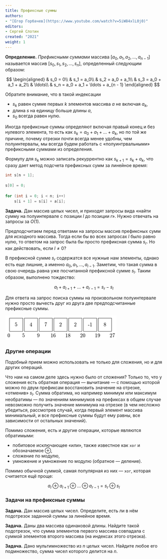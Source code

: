 ```yaml
---
title: Префиксные суммы
authors:
- "[Егор Горбачев](https://www.youtube.com/watch?v=5iW84xlL0j0)"
editors:
- Сергей Слотин
created: "2021"
weight: 1
---
```


**Определение.** *Префиксными суммами* массива $[a_0, a_1, a_2, \ldots, a_{n - 1}]$ называется массив $[s_0, s_1, s_2, \ldots, s_n]$, определенный следующим образом:

$$
\begin{aligned}
&    s_0 = 0\\
&    s_1 = a_0\\
&    s_2 = a_0 + a_1\\
&    s_3 = a_0 + a_1 + a_2\\
&    \ldots\\
&    s_n = a_0 + a_1 + \ldots + a_{n - 1}
\end{aligned}
$$

Обратите внимание, что в такой индексации

- $s_k$ равен сумме первых $k$ элементов массива $a$ не включая $a_k$,
- длина $s$ на единицу больше длины $a$,
- $s_0$ всегда равен нулю.

Иногда префиксные суммы определяют включая правый конец и без нулевого элемента, то есть как $s_k = a_0 + a_1 + \ldots + a_k$, но по той же причине, почему отрезки почти всегда менее удобны, чем полуинтервалы, мы всегда будем работать с «полуинтрвальными» префиксными суммами из определения.

Формулу для $s_k$ можно записать рекуррентно как $s_{k+1} = s_k + a_k$, что сразу дает метод подсчета префиксных сумм за линейное время:

```cpp
int s[n + 1];

s[0] = 0;

for (int i = 0; i < n; i++)
    s[i + 1] = s[i] + a[i];
```

**Задача.** Дан массив целых чисел, и приходят запросы вида «найти сумму на полуинтервале с позиции $l$ до позиции $r$». Нужно отвечать на запросы за $O(1)$.

Предподсчитаем перед ответами на запросы массив префиксных сумм для исходного массива. Тогда если бы во всех запросах $l$ было равно нулю, то ответом на запрос была бы просто префиксная сумма $s_r$. Но как действовать, если $l \neq 0$?

В префиксной сумме $s_r$ содержатся все нужные нам элементы, однако есть еще лишние, а именно $a_0, a_1, \ldots, a_{l - 1}$. Заметим, что такая сумма в свою очередь равна уже посчитанной префиксной сумме $s_l$. Таким образом, выполнено тождество:

$$
a_{l} + a_{l + 1} + \ldots + a_{r - 1} = s_{r} - s_{l}
$$

Для ответа на запрос поиска суммы на произвольном полуинтервале нужно просто вычесть друг из друга две предподсчитанные префиксные суммы.

<!--
\foreach \n [count=\x] in {5, 4, 7, 2, 2, -1, 8}
  \node[rectangle, minimum size=9mm, draw] at (\x, 0) {\n};

\foreach \s [count=\x] in {0, 5, 9, 16, 18, 20, 19, 27}
  \node[below] at (\x-.5, -.5) {\s};
-->

![](/api/algorithm/img/prefix-sum.png)

### Другие операции

Подобный прием можно использовать не только для сложения, но и для других операций.

Что нам на самом деле здесь нужно было от сложения? Только то, что у сложения есть обратная операция — вычитание — с помощью которой можно по двум префиксам восстановить значение на отрезке, «отменив» $s_l$. Сумма обратима, но например минимум или максимум необратимы — по значениям минимумов на префиксах в общем случае невозможно получить значение минимума на отрезке (в чем несложно убедиться, рассмотрев случай, когда первый элемент массива минимальный, и все префиксные суммы будут ему равны, все зависимости от остальных значений).

Помимо сложения, есть и другие операции, которые являются обратимыми:

- побитовое исключающее «или», также известное как `xor` и обозначаемое $\oplus$,
- сложение по модулю,
- умножение и умножение по модулю (обратное — деление).

Помимо обычной суммой, самая популярная из них — `xor`, которая считается ещё проще:

$$
a_l \oplus a_{l + 1} \oplus \ldots \oplus a_{r - 1} = s_r \oplus s_l
$$

### Задачи на префиксные суммы

**Задача.** Дан массив целых чисел. Определите, есть ли в нём подотрезок заданной суммы за линейное время.

**Задача.** Даны два массива одинаковой длины. Найдите такой подотрезок, что сумма элементов первого массива совпадала с суммой элементов второго массива (на индексах этого отрезка).

**Задача.** Дано  мультимножество из $n$ целых чисел. Найдите любое его подмножество, сумма чисел которого делится на $n$.

<!--

## Разностный массив

Определим разностный массив как массив $d$, обратный для массива префиксных сумм $s$.

Иными словами, подсчет разностного массива — обратная операция для подсчета массива префиксных сумм.

```
int d[n - 1];

for (int i = 0; i < n; i++)
    d[i] = a[i + 1] - a[i];
```

Это точно нужно? Нужно получше примеры.

-->
